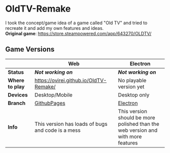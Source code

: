 # **OldTV-Remake**
I took the concept/game idea of a game called "Old TV" and tried to recreate it and add my own features and ideas.<br/>
**Original game**: https://store.steampowered.com/app/643270/OLDTV/
## Game Versions
 ​   | Web | Electron
------------ | ------------- | -------------
**Status** | ***Not working on*** | ***Not working on***
**Where to play** | https://ovirei.github.io/OldTV-Remake/ | No playable version yet
**Devices** | Desktop/Mobile | Desktop only
**Branch** | [GithubPages](https://github.com/OviRei/OldTV-Remake/tree/GithubPages) | [Electron](https://github.com/OviRei/OldTV-Remake/tree/Electron)
**Info** | This version has loads of bugs and code is a mess | This version should be more polished than the web version and with more features
